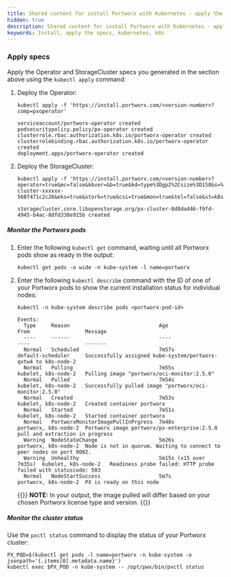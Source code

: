 ```yaml
---
title: Shared content for install Portworx with Kubernetes - apply the specs
hidden: true
description: Shared content for install Portworx with Kubernetes - apply the specs
keywords: Install, apply the specs, kubernetes, k8s
---
```


### Apply specs

Apply the Operator and StorageCluster specs you generated in the section above using the `kubectl apply` command:

1. Deploy the Operator:

    ```
    kubectl apply -f 'https://install.portworx.com/<version-number>?comp=pxoperator'
    ```
    ```output
    serviceaccount/portworx-operator created
    podsecuritypolicy.policy/px-operator created
    clusterrole.rbac.authorization.k8s.io/portworx-operator created
    clusterrolebinding.rbac.authorization.k8s.io/portworx-operator created
    deployment.apps/portworx-operator created
    ```

2. Deploy the StorageCluster:

    ```
    kubectl apply -f 'https://install.portworx.com/<version-number>?operator=true&mc=false&kbver=&b=true&kd=type%3Dgp2%2Csize%3D150&s=%22type%3Dgp2%2Csize%3D150%22&c=px-cluster-xxxxxx-568f471c2c26&eks=true&stork=true&csi=true&mon=true&tel=false&st=k8s&e==AWS_ACCESS_KEY_IDXXXXXXXXXXXXXXAWS_SECRET_ACCESS_KEYXXXXXXXXXXXXXXXXXXXXX&promop=true'
    ```
    ```output
    storagecluster.core.libopenstorage.org/px-cluster-0d8dad46-f9fd-4945-b4ac-8dfd338e915b created
    ```

#####  Monitor the Portworx pods

1. Enter the following `kubectl get` command, waiting until all Portworx pods show as ready in the output:

    ```text
    kubectl get pods -o wide -n kube-system -l name=portworx
    ```

2. Enter the following `kubectl describe` command with the ID of one of your Portworx pods to show the current installation status for individual nodes:

     ```text
     kubectl -n kube-system describe pods <portworx-pod-id>
     ```
     ```output
     Events:
       Type     Reason                             Age                     From                  Message
       ----     ------                             ----                    ----                  -------
       Normal   Scheduled                          7m57s                   default-scheduler     Successfully assigned kube-system/portworx-qxtw4 to k8s-node-2
       Normal   Pulling                            7m55s                   kubelet, k8s-node-2   Pulling image "portworx/oci-monitor:2.5.0"
       Normal   Pulled                             7m54s                   kubelet, k8s-node-2   Successfully pulled image "portworx/oci-monitor:2.5.0"
       Normal   Created                            7m53s                   kubelet, k8s-node-2   Created container portworx
       Normal   Started                            7m51s                   kubelet, k8s-node-2   Started container portworx
       Normal   PortworxMonitorImagePullInPrgress  7m48s                   portworx, k8s-node-2  Portworx image portworx/px-enterprise:2.5.0 pull and extraction in progress
       Warning  NodeStateChange                    5m26s                   portworx, k8s-node-2  Node is not in quorum. Waiting to connect to peer nodes on port 9002.
       Warning  Unhealthy                          5m15s (x15 over 7m35s)  kubelet, k8s-node-2   Readiness probe failed: HTTP probe failed with statuscode: 503
       Normal   NodeStartSuccess                   5m7s                    portworx, k8s-node-2  PX is ready on this node
     ```

     {{<info>}}
**NOTE:** In your output, the image pulled will differ based on your chosen Portworx license type and version.
     {{</info>}}

#####  Monitor the cluster status

Use the `pxctl status` command to display the status of your Portworx cluster:

```text
PX_POD=$(kubectl get pods -l name=portworx -n kube-system -o jsonpath='{.items[0].metadata.name}')
kubectl exec $PX_POD -n kube-system -- /opt/pwx/bin/pxctl status
```
